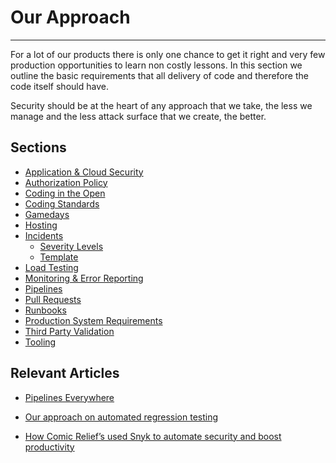 # Our Approach
***

For a lot of our products there is only one chance to get it right and very few production opportunities to learn non 
costly lessons. In this section we outline the basic requirements that all delivery of code and therefore the code itself 
should have.

Security should be at the heart of any approach that we take, the less we manage and the less attack surface that we
create, the better.

## Sections
- [Application & Cloud Security](cloud-security.md)
- [Authorization Policy](authorization-policy.md)
- [Coding in the Open](code-in-open.md)
- [Coding Standards](coding-standards.md)
- [Gamedays](gamedays.md)
- [Hosting](hosting.md)
- [Incidents](Incidents/overview.md)
    - [Severity Levels](Incidents/severity-levels.md)
    - [Template](Incidents/post-mortem-template.md)
- [Load Testing](load-testing.md)
- [Monitoring & Error Reporting](monitoring.md)
- [Pipelines](pipelines.md)
- [Pull Requests](pull-requests.md)
- [Runbooks](runbooks.md)
- [Production System Requirements](../service-delivery/prodreq.md)
- [Third Party Validation](../service-delivery/third-party-validation.md)
- [Tooling](tooling.md)

## Relevant Articles
- [Pipelines Everywhere](https://medium.com/comic-relief/pipelines-everywhere-9eb284f5bee3)

- [Our approach on automated regression testing](https://medium.com/comic-relief/our-approach-on-automated-regression-testing-454731bac9b)

- [How Comic Relief’s used Snyk to automate security and boost productivity ](https://snyk.io/blog/case-study-comic-relief/)
